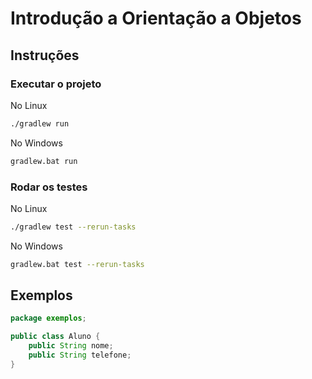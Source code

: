 # Introdução a Orientação a Objetos

## Instruções

### Executar o projeto

No Linux
```bash
./gradlew run
```

No Windows
```bash
gradlew.bat run
```

### Rodar os testes

No Linux
```bash
./gradlew test --rerun-tasks
```

No Windows
```bash
gradlew.bat test --rerun-tasks
```

## Exemplos

```java
package exemplos;

public class Aluno {
    public String nome;
    public String telefone;
}

```

